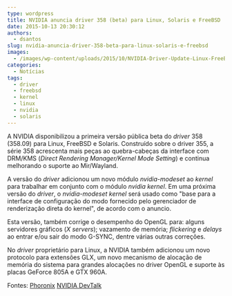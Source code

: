 ```yaml
---
type: wordpress
title: NVIDIA anuncia driver 358 (beta) para Linux, Solaris e FreeBSD
date: 2015-10-13 20:30:12
authors:
  - dsantos
slug: nvidia-anuncia-driver-358-beta-para-linux-solaris-e-freebsd
images:
  - /images/wp-content/uploads/2015/10/NVIDIA-Driver-Update-Linux-FreeBSD.png
categories:
  - Notícias
tags:
  - driver
  - freebsd
  - kernel
  - linux
  - nvidia
  - solaris
---
```


A NVIDIA disponibilizou a primeira versão pública beta do <em>driver</em> 358 (358.09) para Linux, FreeBSD e Solaris. Construído sobre o driver 355, a série 358 acrescenta mais peças ao quebra-cabeças da interface com DRM/KMS (<em>Direct Rendering Manager/Kernel Mode Setting</em>) e continua melhorando o suporte ao Mir/Wayland.

<!--more-->

A versão do <em>driver</em> adicionou um novo módulo <em>nvidia-modeset</em> ao <em>kernel</em> para trabalhar em conjunto com o módulo <em>nvidia kernel</em>. Em uma próxima versão do <em>driver</em>, o <em>nvidia-modeset kernel</em> será usado como "base para a interface de configuração do modo fornecido pelo gerenciador de renderização direta do kernel", de acordo com o anuncio.

Esta versão, também corrige o desempenho do OpenGL para: alguns servidores gráficos (<em>X servers</em>); vazamento de memória; <em>flickering</em> e <em>delays</em> ao entrar e/ou sair do modo G-SYNC, dentre várias outras correções.

No <em>driver</em> proprietário para Linux, a NVIDIA também adicionou um novo protocolo para extensões GLX, um novo mecanismo de alocação de memória do sistema para grandes alocações no driver OpenGL e suporte às placas GeForce 805A e GTX 960A.

Fontes:
<a href="http://www.phoronix.com/scan.php?page=news_item&amp;px=NVIDIA-358.09-Released" target="_blank">Phoronix</a>
<a href="https://devtalk.nvidia.com/default/topic/884727/linux-solaris-and-freebsd-driver-358-09-beta-/?offset=1" target="_blank">NVIDIA DevTalk</a>

